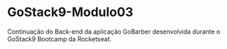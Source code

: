 # GoStack9-Modulo03

Continuação do Back-end da aplicação GoBarber desenvolvida durante o GoStack9 Bootcamp da Rocketseat.
